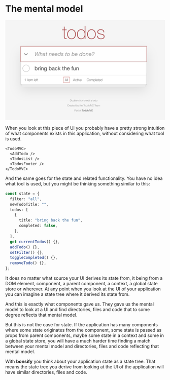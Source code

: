 # The mental model

![todomvc](./todomvc.png)

When you look at this piece of UI you probably have a pretty strong intuition of what components exists in this application, without considering what tool is used.

```tsx
<TodoMVC>
  <AddTodo />
  <TodosList />
  <TodosFooter />
</TodoMVC>
```

And the same goes for the state and related functionality. You have no idea what tool is used, but you might be thinking something similar to this:

```ts
const state = {
  filter: "all",
  newTodoTitle: "",
  todos: [
    {
      title: "bring back the fun",
      completed: false,
    },
  ],
  get currentTodos() {},
  addTodo() {},
  setFilter() {},
  toggleCompleted() {},
  removeTodo() {},
};
```

It does no matter what source your UI derives its state from, it being from a DOM element, component, a parent component, a context, a global state store or wherever. At any point when you look at the UI of your application you can imagine a state tree where it derived its state from.

And this is exactly what components gave us. They gave us the mental model to look at a UI and find directories, files and code that to some degree reflects that mental model.

But this is not the case for state. If the application has many components where some state originates from the component, some state is passed as props from parent components, maybe some state in a context and some in a global state store, you will have a much harder time finding a match between your mental model and directories, files and code reflecting that mental model.

With **bonsify** you think about your application state as a state tree. That means the state tree you derive from looking at the UI of the application will have similar directories, files and code.
